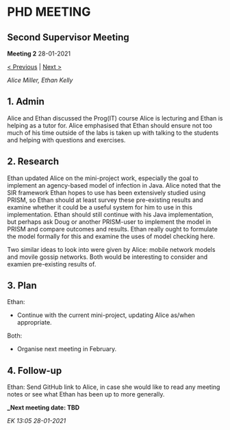 # PHD MEETING
## Second Supervisor Meeting

__Meeting 2__
28-01-2021

[< Previous](12-20/2_01_01-12-2020) | [Next >](02-21/2_03_25-02-21)

_Alice Miller,_
_Ethan Kelly_


## 1. Admin

Alice and Ethan discussed the Prog(IT) course Alice is lecturing and Ethan is helping as a tutor for. Alice emphasised that Ethan should ensure not too much of his time outside of the labs is taken up with talking to the students and helping with questions and exercises.


## 2. Research

Ethan updated Alice on the mini-project work, especially the goal to implement an agency-based model of infection in Java. Alice noted that the SIR framework Ethan hopes to use has been extensively studied using PRISM, so Ethan should at least survey these pre-existing results and examine whether it could be a useful system for him to use in this implementation. Ethan should still continue with his Java implementation, but perhaps ask Doug or another PRISM-user to implement the model in PRISM and compare outcomes and results. Ethan really ought to formulate the model formally for this and examine the uses of model checking here.

Two similar ideas to look into were given by Alice: mobile network models and movile gossip networks. Both would be interesting to consider and examien pre-existing results of.



## 3. Plan

Ethan:
* Continue with the current mini-project, updating Alice as/when appropriate.

Both:
* Organise next meeting in February.


## 4. Follow-up

Ethan: Send GitHub link to Alice, in case she would like to read any meeting notes or see what Ethan has been up to more generally.



**_Next meeting date: TBD**



_EK 13:05 28-01-2021_
